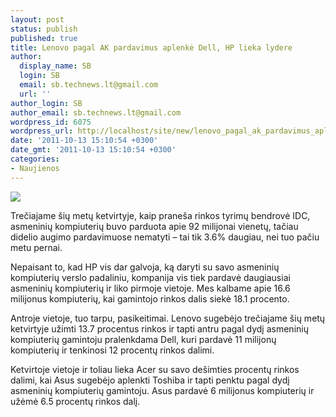 ```yaml
---
layout: post
status: publish
published: true
title: Lenovo pagal AK pardavimus aplenkė Dell, HP lieka lydere
author:
  display_name: SB
  login: SB
  email: sb.technews.lt@gmail.com
  url: ''
author_login: SB
author_email: sb.technews.lt@gmail.com
wordpress_id: 6075
wordpress_url: http://localhost/site/new/lenovo_pagal_ak_pardavimus_aplenke_dell_hp_lieka_lydere/
date: '2011-10-13 15:10:54 +0300'
date_gmt: '2011-10-13 15:10:54 +0300'
categories:
- Naujienos
---
```

<div class="imgright"><img src="http://technews.lt/upload/33174-lenovo-thinkpad-sl300-notebooks.jpg"  /></div>
<p>Trečiajame šių metų ketvirtyje, kaip praneša rinkos tyrimų bendrovė IDC, asmeninių kompiuterių buvo parduota apie 92 milijonai vienetų, tačiau didelio augimo pardavimuose nematyti – tai tik 3.6% daugiau, nei tuo pačiu metu pernai.</p>
<p>Nepaisant to, kad HP vis dar galvoja, ką daryti su savo asmeninių kompiuterių verslo padaliniu, kompanija vis tiek pardavė daugiausiai asmeninių kompiuterių ir liko pirmoje vietoje. Mes kalbame apie 16.6 milijonus kompiuterių, kai gamintojo rinkos dalis siekė 18.1 procento.</p>
<p>Antroje vietoje, tuo tarpu, pasikeitimai. Lenovo sugebėjo trečiajame šių metų ketvirtyje užimti 13.7 procentus rinkos ir tapti antru pagal dydį asmeninių kompiuterių gamintoju pralenkdama Dell, kuri pardavė 11 milijonų kompiuterių ir tenkinosi 12 procentų rinkos dalimi.</p>
<p>Ketvirtoje vietoje ir toliau lieka Acer su savo dešimties procentų rinkos dalimi, kai Asus sugebėjo aplenkti Toshiba ir tapti penktu pagal dydį asmeninių kompiuterių gamintoju. Asus pardavė 6 milijonus kompiuterių ir užėmė 6.5 procentų rinkos dalį.</p>
